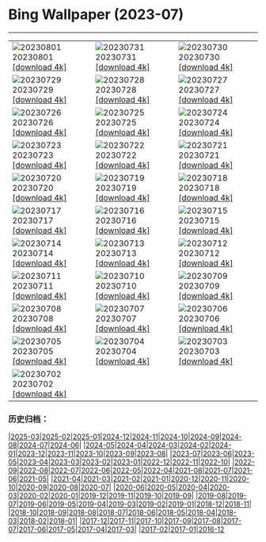 # Bing Wallpaper (2023-07)
**************

<table><tr><td><img src="https://www.bing.com/th?id=OHR.DenaliClimber_EN-GB1414013985_1920x1080.jpg" alt="20230801"> 20230801 <a href="https://www.bing.com/th?id=OHR.DenaliClimber_EN-GB1414013985_UHD.jpg">[download 4k]</a></td><td><img src="https://www.bing.com/th?id=OHR.RockHouse_EN-GB7594374263_1920x1080.jpg" alt="20230731"> 20230731 <a href="https://www.bing.com/th?id=OHR.RockHouse_EN-GB7594374263_UHD.jpg">[download 4k]</a></td><td><img src="https://www.bing.com/th?id=OHR.PalouseHills_EN-GB6935137102_1920x1080.jpg" alt="20230730"> 20230730 <a href="https://www.bing.com/th?id=OHR.PalouseHills_EN-GB6935137102_UHD.jpg">[download 4k]</a></td></tr><tr><td><img src="https://www.bing.com/th?id=OHR.TigerIndia_EN-GB6492286404_1920x1080.jpg" alt="20230729"> 20230729 <a href="https://www.bing.com/th?id=OHR.TigerIndia_EN-GB6492286404_UHD.jpg">[download 4k]</a></td><td><img src="https://www.bing.com/th?id=OHR.SanBlasIslands_EN-GB5570555244_1920x1080.jpg" alt="20230728"> 20230728 <a href="https://www.bing.com/th?id=OHR.SanBlasIslands_EN-GB5570555244_UHD.jpg">[download 4k]</a></td><td><img src="https://www.bing.com/th?id=OHR.ParisLouvre_EN-GB6867376539_1920x1080.jpg" alt="20230727"> 20230727 <a href="https://www.bing.com/th?id=OHR.ParisLouvre_EN-GB6867376539_UHD.jpg">[download 4k]</a></td></tr><tr><td><img src="https://www.bing.com/th?id=OHR.OlympicPark_EN-GB3430975053_1920x1080.jpg" alt="20230726"> 20230726 <a href="https://www.bing.com/th?id=OHR.OlympicPark_EN-GB3430975053_UHD.jpg">[download 4k]</a></td><td><img src="https://www.bing.com/th?id=OHR.LasLagunas_EN-GB0705662215_1920x1080.jpg" alt="20230725"> 20230725 <a href="https://www.bing.com/th?id=OHR.LasLagunas_EN-GB0705662215_UHD.jpg">[download 4k]</a></td><td><img src="https://www.bing.com/th?id=OHR.ZebraCousins_EN-GB9257719327_1920x1080.jpg" alt="20230724"> 20230724 <a href="https://www.bing.com/th?id=OHR.ZebraCousins_EN-GB9257719327_UHD.jpg">[download 4k]</a></td></tr><tr><td><img src="https://www.bing.com/th?id=OHR.TeaEstate_EN-GB8869612351_1920x1080.jpg" alt="20230723"> 20230723 <a href="https://www.bing.com/th?id=OHR.TeaEstate_EN-GB8869612351_UHD.jpg">[download 4k]</a></td><td><img src="https://www.bing.com/th?id=OHR.HammockDay_EN-GB8668654444_1920x1080.jpg" alt="20230722"> 20230722 <a href="https://www.bing.com/th?id=OHR.HammockDay_EN-GB8668654444_UHD.jpg">[download 4k]</a></td><td><img src="https://www.bing.com/th?id=OHR.BridgeNorway_EN-GB8287345307_1920x1080.jpg" alt="20230721"> 20230721 <a href="https://www.bing.com/th?id=OHR.BridgeNorway_EN-GB8287345307_UHD.jpg">[download 4k]</a></td></tr><tr><td><img src="https://www.bing.com/th?id=OHR.MoonDayArtemis_EN-GB7995664444_1920x1080.jpg" alt="20230720"> 20230720 <a href="https://www.bing.com/th?id=OHR.MoonDayArtemis_EN-GB7995664444_UHD.jpg">[download 4k]</a></td><td><img src="https://www.bing.com/th?id=OHR.CrescentLake_EN-GB7735186895_1920x1080.jpg" alt="20230719"> 20230719 <a href="https://www.bing.com/th?id=OHR.CrescentLake_EN-GB7735186895_UHD.jpg">[download 4k]</a></td><td><img src="https://www.bing.com/th?id=OHR.BucerosBicornis_EN-GB7335908659_1920x1080.jpg" alt="20230718"> 20230718 <a href="https://www.bing.com/th?id=OHR.BucerosBicornis_EN-GB7335908659_UHD.jpg">[download 4k]</a></td></tr><tr><td><img src="https://www.bing.com/th?id=OHR.CavanCastle_EN-GB6074228510_1920x1080.jpg" alt="20230717"> 20230717 <a href="https://www.bing.com/th?id=OHR.CavanCastle_EN-GB6074228510_UHD.jpg">[download 4k]</a></td><td><img src="https://www.bing.com/th?id=OHR.BearHoleBrook_EN-GB5612823763_1920x1080.jpg" alt="20230716"> 20230716 <a href="https://www.bing.com/th?id=OHR.BearHoleBrook_EN-GB5612823763_UHD.jpg">[download 4k]</a></td><td><img src="https://www.bing.com/th?id=OHR.CastelmazzanoSunrise_EN-GB5103184672_1920x1080.jpg" alt="20230715"> 20230715 <a href="https://www.bing.com/th?id=OHR.CastelmazzanoSunrise_EN-GB5103184672_UHD.jpg">[download 4k]</a></td></tr><tr><td><img src="https://www.bing.com/th?id=OHR.BlacktipSharks_EN-GB3965002703_1920x1080.jpg" alt="20230714"> 20230714 <a href="https://www.bing.com/th?id=OHR.BlacktipSharks_EN-GB3965002703_UHD.jpg">[download 4k]</a></td><td><img src="https://www.bing.com/th?id=OHR.ZhangyeGeopark_EN-GB3558371059_1920x1080.jpg" alt="20230713"> 20230713 <a href="https://www.bing.com/th?id=OHR.ZhangyeGeopark_EN-GB3558371059_UHD.jpg">[download 4k]</a></td><td><img src="https://www.bing.com/th?id=OHR.NakupendaBeach_EN-GB3504823444_1920x1080.jpg" alt="20230712"> 20230712 <a href="https://www.bing.com/th?id=OHR.NakupendaBeach_EN-GB3504823444_UHD.jpg">[download 4k]</a></td></tr><tr><td><img src="https://www.bing.com/th?id=OHR.WorldPopDay_EN-GB3438147607_1920x1080.jpg" alt="20230711"> 20230711 <a href="https://www.bing.com/th?id=OHR.WorldPopDay_EN-GB3438147607_UHD.jpg">[download 4k]</a></td><td><img src="https://www.bing.com/th?id=OHR.SomersetLavender_EN-GB4406056307_1920x1080.jpg" alt="20230710"> 20230710 <a href="https://www.bing.com/th?id=OHR.SomersetLavender_EN-GB4406056307_UHD.jpg">[download 4k]</a></td><td><img src="https://www.bing.com/th?id=OHR.MoselleRiver_EN-GB3282583215_1920x1080.jpg" alt="20230709"> 20230709 <a href="https://www.bing.com/th?id=OHR.MoselleRiver_EN-GB3282583215_UHD.jpg">[download 4k]</a></td></tr><tr><td><img src="https://www.bing.com/th?id=OHR.CooperChapel_EN-GB3223333366_1920x1080.jpg" alt="20230708"> 20230708 <a href="https://www.bing.com/th?id=OHR.CooperChapel_EN-GB3223333366_UHD.jpg">[download 4k]</a></td><td><img src="https://www.bing.com/th?id=OHR.CocoaPods_EN-GB3162755860_1920x1080.jpg" alt="20230707"> 20230707 <a href="https://www.bing.com/th?id=OHR.CocoaPods_EN-GB3162755860_UHD.jpg">[download 4k]</a></td><td><img src="https://www.bing.com/th?id=OHR.KissingPenguins_EN-GB3095500691_1920x1080.jpg" alt="20230706"> 20230706 <a href="https://www.bing.com/th?id=OHR.KissingPenguins_EN-GB3095500691_UHD.jpg">[download 4k]</a></td></tr><tr><td><img src="https://www.bing.com/th?id=OHR.CorfuBeach_EN-GB3021537336_1920x1080.jpg" alt="20230705"> 20230705 <a href="https://www.bing.com/th?id=OHR.CorfuBeach_EN-GB3021537336_UHD.jpg">[download 4k]</a></td><td><img src="https://www.bing.com/th?id=OHR.GrasslandsNationalParkSaskachewan_EN-GB2961538655_1920x1080.jpg" alt="20230704"> 20230704 <a href="https://www.bing.com/th?id=OHR.GrasslandsNationalParkSaskachewan_EN-GB2961538655_UHD.jpg">[download 4k]</a></td><td><img src="https://www.bing.com/th?id=OHR.Wimbledon_EN-GB2899114060_1920x1080.jpg" alt="20230703"> 20230703 <a href="https://www.bing.com/th?id=OHR.Wimbledon_EN-GB2899114060_UHD.jpg">[download 4k]</a></td></tr><tr><td><img src="https://www.bing.com/th?id=OHR.HalfwayBoats_EN-GB2866827460_1920x1080.jpg" alt="20230702"> 20230702 <a href="https://www.bing.com/th?id=OHR.HalfwayBoats_EN-GB2866827460_UHD.jpg">[download 4k]</a></td><td></td><td></td></tr></table>

### 历史归档：

|[2025-03](/../2025-03/2025-03.md)|[2025-02](/../2025-02/2025-02.md)|[2025-01](/../2025-01/2025-01.md)|[2024-12](/../2024-12/2024-12.md)|[2024-11](/../2024-11/2024-11.md)|[2024-10](/../2024-10/2024-10.md)|[2024-09](/../2024-09/2024-09.md)|[2024-08](/../2024-08/2024-08.md)|[2024-07](/../2024-07/2024-07.md)|[2024-06](/../2024-06/2024-06.md)|
|[2024-05](/../2024-05/2024-05.md)|[2024-04](/../2024-04/2024-04.md)|[2024-03](/../2024-03/2024-03.md)|[2024-02](/../2024-02/2024-02.md)|[2024-01](/../2024-01/2024-01.md)|[2023-12](/../2023-12/2023-12.md)|[2023-11](/../2023-11/2023-11.md)|[2023-10](/../2023-10/2023-10.md)|[2023-09](/../2023-09/2023-09.md)|[2023-08](/../2023-08/2023-08.md)|
|[2023-07](/2023-07.md)|[2023-06](/../2023-06/2023-06.md)|[2023-05](/../2023-05/2023-05.md)|[2023-04](/../2023-04/2023-04.md)|[2023-03](/../2023-03/2023-03.md)|[2023-02](/../2023-02/2023-02.md)|[2023-01](/../2023-01/2023-01.md)|[2022-12](/../2022-12/2022-12.md)|[2022-11](/../2022-11/2022-11.md)|[2022-10](/../2022-10/2022-10.md)|
|[2022-09](/../2022-09/2022-09.md)|[2022-08](/../2022-08/2022-08.md)|[2022-07](/../2022-07/2022-07.md)|[2022-06](/../2022-06/2022-06.md)|[2022-05](/../2022-05/2022-05.md)|[2022-04](/../2022-04/2022-04.md)|[2021-08](/../2021-08/2021-08.md)|[2021-07](/../2021-07/2021-07.md)|[2021-06](/../2021-06/2021-06.md)|[2021-05](/../2021-05/2021-05.md)|
|[2021-04](/../2021-04/2021-04.md)|[2021-03](/../2021-03/2021-03.md)|[2021-02](/../2021-02/2021-02.md)|[2021-01](/../2021-01/2021-01.md)|[2020-12](/../2020-12/2020-12.md)|[2020-11](/../2020-11/2020-11.md)|[2020-10](/../2020-10/2020-10.md)|[2020-09](/../2020-09/2020-09.md)|[2020-08](/../2020-08/2020-08.md)|[2020-07](/../2020-07/2020-07.md)|
|[2020-06](/../2020-06/2020-06.md)|[2020-05](/../2020-05/2020-05.md)|[2020-04](/../2020-04/2020-04.md)|[2020-03](/../2020-03/2020-03.md)|[2020-02](/../2020-02/2020-02.md)|[2020-01](/../2020-01/2020-01.md)|[2019-12](/../2019-12/2019-12.md)|[2019-11](/../2019-11/2019-11.md)|[2019-10](/../2019-10/2019-10.md)|[2019-09](/../2019-09/2019-09.md)|
|[2019-08](/../2019-08/2019-08.md)|[2019-07](/../2019-07/2019-07.md)|[2019-06](/../2019-06/2019-06.md)|[2019-05](/../2019-05/2019-05.md)|[2019-04](/../2019-04/2019-04.md)|[2019-03](/../2019-03/2019-03.md)|[2019-02](/../2019-02/2019-02.md)|[2019-01](/../2019-01/2019-01.md)|[2018-12](/../2018-12/2018-12.md)|[2018-11](/../2018-11/2018-11.md)|
|[2018-10](/../2018-10/2018-10.md)|[2018-09](/../2018-09/2018-09.md)|[2018-08](/../2018-08/2018-08.md)|[2018-07](/../2018-07/2018-07.md)|[2018-06](/../2018-06/2018-06.md)|[2018-05](/../2018-05/2018-05.md)|[2018-04](/../2018-04/2018-04.md)|[2018-03](/../2018-03/2018-03.md)|[2018-02](/../2018-02/2018-02.md)|[2018-01](/../2018-01/2018-01.md)|
|[2017-12](/../2017-12/2017-12.md)|[2017-11](/../2017-11/2017-11.md)|[2017-10](/../2017-10/2017-10.md)|[2017-09](/../2017-09/2017-09.md)|[2017-08](/../2017-08/2017-08.md)|[2017-07](/../2017-07/2017-07.md)|[2017-06](/../2017-06/2017-06.md)|[2017-05](/../2017-05/2017-05.md)|[2017-04](/../2017-04/2017-04.md)|[2017-03](/../2017-03/2017-03.md)|
|[2017-02](/../2017-02/2017-02.md)|[2017-01](/../2017-01/2017-01.md)|[2016-12](/../2016-12/2016-12.md)